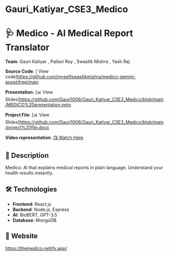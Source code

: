 # Gauri_Katiyar_CSE3_Medico
# 🩺 Medico - AI Medical Report Translator  
**Team**: Gauri Katiyar , Pallavi Roy , Swastik Mishra , Yash Raj 

**Source Code**: [ View code]https://github.com/myselfswastikmishra/medico-gemini-assist/tree/main

**Presentation**: [📊 View Slides]https://github.com/Gauri1006/Gauri_Katiyar_CSE3_Medico/blob/main/MEDICO%20presentation.pptx

**Project File**: [📊 View Slides]https://github.com/Gauri1006/Gauri_Katiyar_CSE3_Medico/blob/main/project%20file.docx

**Video representation**: [📺 Watch Here](link_to_video_in_repo) 


## 📝 Description  
Medico: AI that explains medical reports in plain language. Understand your health results instantly.

## 🛠 Technologies  
- **Frontend**: React.js  
- **Backend**: Node.js, Express  
- **AI**: BioBERT, GPT-3.5  
- **Database**: MongoDB  

## 🚀 Website
https://themedico.netlify.app/
